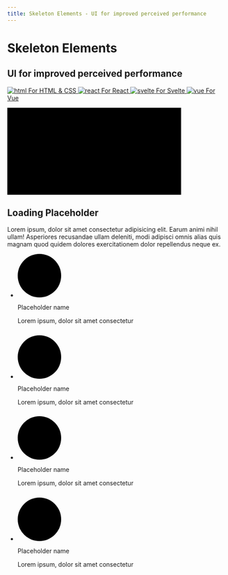 ```yaml
---
title: Skeleton Elements - UI for improved perceived performance
---
```


<div class="home-header">
  <h1>Skeleton Elements</h1>
  <h2>UI for improved perceived performance</h2>
  <p>
    <a href="/core/">
      <img src="/i/html.svg" alt="html">
      <span>For HTML & CSS</span>
    </a>
    <a href="/react/">
      <img src="/i/react.svg" alt="react">
      <span>For React</span>
    </a>
    <a href="/svelte/">
      <img src="/i/svelte.svg" alt="svelte">
      <span>For Svelte</span>
    </a>
    <a href="/vue/">
      <img src="/i/vue.svg" alt="vue">
      <span>For Vue</span>
    </a>
  </p>
</div>
<div class="home-demo">
 <div class="demo-cols skeleton-effect-fade">
    <div class="demo-col">
      <span class="skeleton-image"><svg xmlns="http://www.w3.org/2000/svg" width="400" height="200" viewBox="0 0 400 200" preserveAspectRatio="none"><polygon fill-rule="evenodd" points="0 0 400 0 400 200 0 200"></polygon><path d="M164,139 L236,139 C245,139 249,134 249,126 L249,74 C249,66 245,61 236,61 L164,61 C155,61 151,66 151,74 L151,126 C151,134 155,139 164,139 Z M220,100 C218,98 216,97 214,97 C212,97 209,98 208,100 L189,117 L181,110 C179,108 177,107 175,107 C173,107 172,108 170,110 L157,121 L157,75 C157,70 160,68 164,68 L236,68 C240,68 243,70 243,75 L243,121 L220,100 Z M182,100 C187,100 192,96 192,90 C192,85 187,81 182,81 C176,81 172,85 172,90 C172,96 176,100 182,100 Z"></path></svg></span>
      <h2 class="skeleton-text">Loading Placeholder</h2>
      <p class="skeleton-text">Lorem ipsum, dolor sit amet consectetur adipisicing elit. Earum
        animi nihil ullam! Asperiores recusandae ullam deleniti, modi
        adipisci omnis alias quis magnam quod quidem dolores exercitationem
        dolor repellendus neque ex.</p>
    </div>
    <div class="demo-col">
      <ul class="demo-list">
        <li>
          <div class="demo-list-avatar">
            <span class="skeleton-avatar"><svg xmlns="http://www.w3.org/2000/svg" width="100" height="100" viewBox="0 0 100 100" preserveAspectRatio="none"><rect width="100" height="100" fill-rule="evenodd" rx="50%"></rect><path d="M50.20054464285714,49.249180089285716 C56.179458125,49.249180089285716 61.32402178571428,43.90991107142857 61.32402178571428,36.95770821428572 C61.32402178571428,30.088916625000003 56.15169392857143,25 50.20054464285714,25 C44.24951401785714,25 39.0770675,30.200210723214283 39.0770675,37.01335526785714 C39.0770675,43.90991107142857 44.24951401785714,49.249180089285716 50.20054464285714,49.249180089285716 Z M32.73674488392857,75 L67.66446303571429,75 C72.03032401785714,75 73.58761080357144,73.74859401785716 73.58761080357144,71.30142901785715 C73.58761080357144,64.12675660714285 64.60541785714287,54.226921339285724 50.20054464285714,54.226921339285724 C35.76790723214286,54.226921339285724 26.785714285714285,64.12675660714285 26.785714285714285,71.30142901785715 C26.785714285714285,73.74859401785716 28.34288242857143,75 32.73674488392857,75 Z"></path></svg></span>
          </div>
          <div class="demo-list-content">
            <p class="skeleton-text" class="demo-list-title">Placeholder name</p>
            <p class="skeleton-text" class="demo-list-description">Lorem ipsum, dolor sit amet consectetur</p>
            <div class="skeleton-block" style="width:30%; height:0.75em" />
          </div>
        </li>
        <li>
          <div class="demo-list-avatar">
            <span class="skeleton-avatar"><svg xmlns="http://www.w3.org/2000/svg" width="100" height="100" viewBox="0 0 100 100" preserveAspectRatio="none"><rect width="100" height="100" fill-rule="evenodd" rx="50%"></rect><path d="M50.20054464285714,49.249180089285716 C56.179458125,49.249180089285716 61.32402178571428,43.90991107142857 61.32402178571428,36.95770821428572 C61.32402178571428,30.088916625000003 56.15169392857143,25 50.20054464285714,25 C44.24951401785714,25 39.0770675,30.200210723214283 39.0770675,37.01335526785714 C39.0770675,43.90991107142857 44.24951401785714,49.249180089285716 50.20054464285714,49.249180089285716 Z M32.73674488392857,75 L67.66446303571429,75 C72.03032401785714,75 73.58761080357144,73.74859401785716 73.58761080357144,71.30142901785715 C73.58761080357144,64.12675660714285 64.60541785714287,54.226921339285724 50.20054464285714,54.226921339285724 C35.76790723214286,54.226921339285724 26.785714285714285,64.12675660714285 26.785714285714285,71.30142901785715 C26.785714285714285,73.74859401785716 28.34288242857143,75 32.73674488392857,75 Z"></path></svg></span>
          </div>
          <div class="demo-list-content">
            <p class="skeleton-text" class="demo-list-title">Placeholder name</p>
            <p class="skeleton-text" class="demo-list-description">Lorem ipsum, dolor sit amet consectetur</p>
            <div class="skeleton-block" style="width:30%; height:0.75em" />
          </div>
        </li>
        <li>
          <div class="demo-list-avatar">
            <span class="skeleton-avatar"><svg xmlns="http://www.w3.org/2000/svg" width="100" height="100" viewBox="0 0 100 100" preserveAspectRatio="none"><rect width="100" height="100" fill-rule="evenodd" rx="50%"></rect><path d="M50.20054464285714,49.249180089285716 C56.179458125,49.249180089285716 61.32402178571428,43.90991107142857 61.32402178571428,36.95770821428572 C61.32402178571428,30.088916625000003 56.15169392857143,25 50.20054464285714,25 C44.24951401785714,25 39.0770675,30.200210723214283 39.0770675,37.01335526785714 C39.0770675,43.90991107142857 44.24951401785714,49.249180089285716 50.20054464285714,49.249180089285716 Z M32.73674488392857,75 L67.66446303571429,75 C72.03032401785714,75 73.58761080357144,73.74859401785716 73.58761080357144,71.30142901785715 C73.58761080357144,64.12675660714285 64.60541785714287,54.226921339285724 50.20054464285714,54.226921339285724 C35.76790723214286,54.226921339285724 26.785714285714285,64.12675660714285 26.785714285714285,71.30142901785715 C26.785714285714285,73.74859401785716 28.34288242857143,75 32.73674488392857,75 Z"></path></svg></span>
          </div>
          <div class="demo-list-content">
            <p class="skeleton-text" class="demo-list-title">Placeholder name</p>
            <p class="skeleton-text" class="demo-list-description">Lorem ipsum, dolor sit amet consectetur</p>
            <div class="skeleton-block" style="width:30%; height:0.75em" />
          </div>
        </li>
        <li>
          <div class="demo-list-avatar">
            <span class="skeleton-avatar"><svg xmlns="http://www.w3.org/2000/svg" width="100" height="100" viewBox="0 0 100 100" preserveAspectRatio="none"><rect width="100" height="100" fill-rule="evenodd" rx="50%"></rect><path d="M50.20054464285714,49.249180089285716 C56.179458125,49.249180089285716 61.32402178571428,43.90991107142857 61.32402178571428,36.95770821428572 C61.32402178571428,30.088916625000003 56.15169392857143,25 50.20054464285714,25 C44.24951401785714,25 39.0770675,30.200210723214283 39.0770675,37.01335526785714 C39.0770675,43.90991107142857 44.24951401785714,49.249180089285716 50.20054464285714,49.249180089285716 Z M32.73674488392857,75 L67.66446303571429,75 C72.03032401785714,75 73.58761080357144,73.74859401785716 73.58761080357144,71.30142901785715 C73.58761080357144,64.12675660714285 64.60541785714287,54.226921339285724 50.20054464285714,54.226921339285724 C35.76790723214286,54.226921339285724 26.785714285714285,64.12675660714285 26.785714285714285,71.30142901785715 C26.785714285714285,73.74859401785716 28.34288242857143,75 32.73674488392857,75 Z"></path></svg></span>
          </div>
          <div class="demo-list-content">
            <p class="skeleton-text" class="demo-list-title">Placeholder name</p>
            <p class="skeleton-text" class="demo-list-description">Lorem ipsum, dolor sit amet consectetur</p>
            <div class="skeleton-block" style="width:30%; height:0.75em" />
          </div>
        </li>
      </ul>
    </div>
  </div>
</div>
